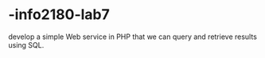 # -info2180-lab7
develop a simple Web service in PHP that we can query and retrieve results using SQL.
